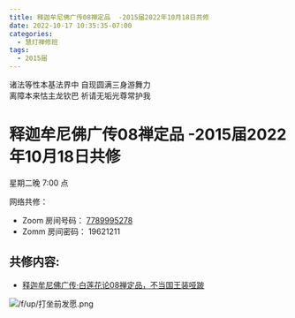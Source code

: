 ```yaml
---
title: 释迦牟尼佛广传08禅定品  -2015届2022年10月18日共修
date: 2022-10-17 10:35:35-07:00
categories:
  - 慧灯禅修班
tags:
  - 2015届
---
```


诸法等性本基法界中 自现圆满三身游舞力  
离障本来怙主龙钦巴 祈请无垢光尊常护我

# 释迦牟尼佛广传08禅定品  -2015届2022年10月18日共修

星期二晚 7:00 点

网络共修：

- Zoom 房间号码： [7789995278](https://us02web.zoom.us/j/7789995278?pwd=VjZmbWJFY2k2K0E5RVB2cTNIQmhqUT09)
- Zomm 房间密码： 19621211

## 共修内容:

- [释迦牟尼佛广传·白莲花论08禅定品，不当国王装哑跛](https://bj.cxb123.cc/ref/blhl/08/#heading-1)


![/f/up/打坐前发愿.png](/f/up/打坐前发愿.png)

